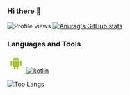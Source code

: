 ### Hi there 👋

<!--
**Ilhom0549/Ilhom0549** is a ✨ _special_ ✨ repository because its `README.md` (this file) appears on your GitHub profile.

Here are some ideas to get you started:

- 🔭 I’m currently working on ...
- 🌱 I’m currently learning ...
- 👯 I’m looking to collaborate on ...
- 🤔 I’m looking for help with ...
- 💬 Ask me about ...
- 📫 How to reach me: ...
- 😄 Pronouns: ...
- ⚡ Fun fact: ...
-->
![Profile views](https://gpvc.arturio.dev/Ilhom0549)
[![Anurag's GitHub stats](https://github-readme-stats.vercel.app/api?username=Ilhom0549&hide=contribs,prs&count_private=true&show_icons=true&theme=dark)](https://github.com/anuraghazra/github-readme-stats) 

### Languages and Tools
<p align="left"> <a href="https://developer.android.com" target="_blank"> <img src="https://raw.githubusercontent.com/devicons/devicon/master/icons/android/android-original-wordmark.svg" alt="android" width="40" height="40"/> </a> <a href="https://kotlinlang.org" target="_blank"> <img src="https://www.vectorlogo.zone/logos/kotlinlang/kotlinlang-icon.svg" alt="kotlin" width="40" height="40"/> </a> </p>

[![Top Langs](https://github-readme-stats.vercel.app/api/top-langs/?username=Ilhom0549&layout=compact)](https://github.com/anuraghazra/github-readme-stats)



<!-- ![Android](https://media.giphy.com/media/llarwdtFqG63IlqUR1/giphy.gif) -->

